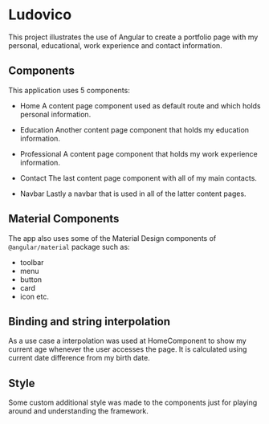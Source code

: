 # Ludovico

This project illustrates the use of Angular to create a portfolio page with my personal, educational, work experience and contact information.

## Components

This application uses 5 components:
* Home
  A content page component used as default route and which holds personal information.

* Education
  Another content page component that holds my education information.

* Professional
  A content page component that holds my work experience information.

* Contact
  The last content page component with all of my main contacts.

* Navbar
  Lastly a navbar that is used in all of the latter content pages.

## Material Components

The app also uses some of the Material Design components of `@angular/material` package such as:
* toolbar
* menu
* button
* card
* icon
etc.

## Binding and string interpolation

As a use case a interpolation was used at HomeComponent to show my current age whenever the user accesses the page. It is calculated using current date difference from my birth date.

## Style

Some custom additional style was made to the components just for playing around and understanding the framework.